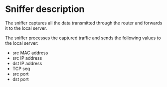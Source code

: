 # Sniffer description
The sniffer captures all the data transmitted through the router and forwards it to the local server.

The sniffer processes the captured traffic and sends the following values to the local server:

- src MAC address
- src IP address
- dst IP address
- TCP seq
- src port
- dst port
